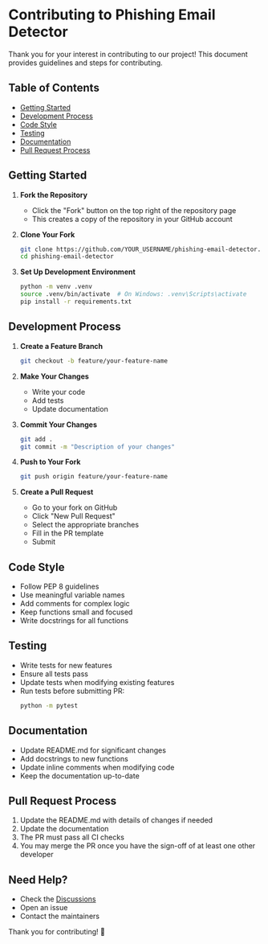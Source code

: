 # Contributing to Phishing Email Detector

Thank you for your interest in contributing to our project! This document provides guidelines and steps for contributing.

## Table of Contents
- [Getting Started](#getting-started)
- [Development Process](#development-process)
- [Code Style](#code-style)
- [Testing](#testing)
- [Documentation](#documentation)
- [Pull Request Process](#pull-request-process)

## Getting Started

1. **Fork the Repository**
   - Click the "Fork" button on the top right of the repository page
   - This creates a copy of the repository in your GitHub account

2. **Clone Your Fork**
   ```bash
   git clone https://github.com/YOUR_USERNAME/phishing-email-detector.git
   cd phishing-email-detector
   ```

3. **Set Up Development Environment**
   ```bash
   python -m venv .venv
   source .venv/bin/activate  # On Windows: .venv\Scripts\activate
   pip install -r requirements.txt
   ```

## Development Process

1. **Create a Feature Branch**
   ```bash
   git checkout -b feature/your-feature-name
   ```

2. **Make Your Changes**
   - Write your code
   - Add tests
   - Update documentation

3. **Commit Your Changes**
   ```bash
   git add .
   git commit -m "Description of your changes"
   ```

4. **Push to Your Fork**
   ```bash
   git push origin feature/your-feature-name
   ```

5. **Create a Pull Request**
   - Go to your fork on GitHub
   - Click "New Pull Request"
   - Select the appropriate branches
   - Fill in the PR template
   - Submit

## Code Style

- Follow PEP 8 guidelines
- Use meaningful variable names
- Add comments for complex logic
- Keep functions small and focused
- Write docstrings for all functions

## Testing

- Write tests for new features
- Ensure all tests pass
- Update tests when modifying existing features
- Run tests before submitting PR:
  ```bash
  python -m pytest
  ```

## Documentation

- Update README.md for significant changes
- Add docstrings to new functions
- Update inline comments when modifying code
- Keep the documentation up-to-date

## Pull Request Process

1. Update the README.md with details of changes if needed
2. Update the documentation
3. The PR must pass all CI checks
4. You may merge the PR once you have the sign-off of at least one other developer

## Need Help?

- Check the [Discussions](https://github.com/Jaelblazer/phishing-email-detector/discussions)
- Open an issue
- Contact the maintainers

Thank you for contributing! 🎉 